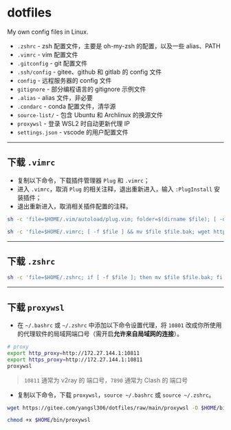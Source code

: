 # dotfiles

My own config files in Linux.

- `.zshrc` - zsh 配置文件，主要是 oh-my-zsh 的配置，以及一些 alias、PATH
- `.vimrc` - vim 配置文件
- `.gitconfig` - git 配置文件
- `.ssh/config` - gitee、github 和 gitlab 的 config 文件
- `config` - 远程服务器的 config 文件
- `gitignore` - 部分编程语言的 gitignore 示例文件
- `.alias` - alias 文件，非必要
- `.condarc` - conda 配置文件，清华源
- `source-list/` - 包含 Ubuntu 和 Archlinux 的换源文件
- `proxywsl` - 登录 WSL2 时自动更新代理 IP
- `settings.json` - vscode 的用户配置文件

---

## 下载 `.vimrc`

- 复制以下命令，下载插件管理器 `Plug` 和 `.vimrc`；
- 进入 `.vimrc`，取消 `Plug` 的相关注释，退出重新进入，输入 `:PlugInstall` 安装插件；
- 退出重新进入，取消相关插件配置的注释。

```bash
sh -c 'file=$HOME/.vim/autoload/plug.vim; folder=$(dirname $file); [ -d $folder ] && [ -f $file ] && cp $file $file.bak || mkdir -p $folder; wget https://gitee.com/yangsl306/dotfiles/raw/main/.vim/autoload/plug.vim -O $file'

sh -c 'file=$HOME/.vimrc; [ -f $file ] && mv $file $file.bak; wget https://gitee.com/yangsl306/dotfiles/raw/main/.vimrc -O $file'
```

---

## 下载 `.zshrc`

```bash
sh -c 'file=$HOME/.zshrc; if [ -f $file ]; then mv $file $file.bak; fi; wget https://gitee.com/yangsl306/dotfiles/raw/main/.zshrc -O $file'
```

---

## 下载 `proxywsl`

- 在 `~/.bashrc` 或 `~/.zshrc` 中添加以下命令设置代理，将 `10801` 改成你所使用的代理软件的局域网端口号（需开启**允许来自局域网的连接**）。

```bash
# proxy
export http_proxy=http://172.27.144.1:10811
export https_proxy=http://172.27.144.1:10811
proxywsl
```

>`10811` 通常为 v2ray 的 端口号，`7890`  通常为 Clash 的 端口号

- 复制以下命令，下载 `proxywsl`，`source ~/.bashrc` 或 `source ~/.zshrc`。

```bash
wget https://gitee.com/yangsl306/dotfiles/raw/main/proxywsl -O $HOME/bin/proxywsl

chmod +x $HOME/bin/proxywsl
```
